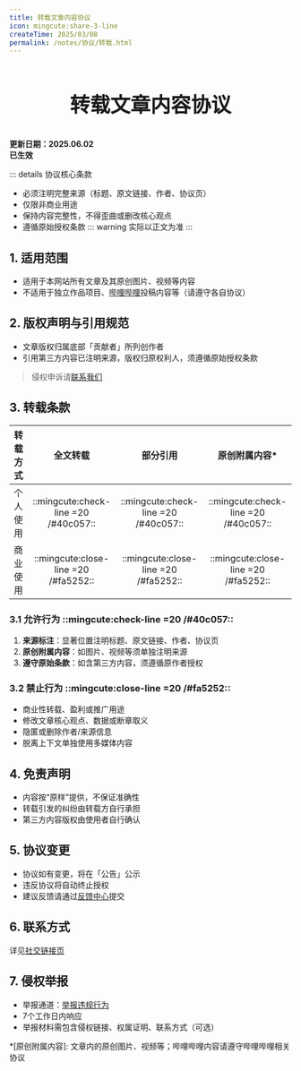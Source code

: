```yaml
---
title: 转载文章内容协议
icon: mingcute:share-3-line
createTime: 2025/03/08
permalink: /notes/协议/转载.html
---
```


<div style="text-align: center;">
    <p style="font-size: 36px; font-weight: 650; margin-top: 60px">转载文章内容协议</p>
</div>

**更新日期：2025.06.02**  
**已生效**

::: details 协议核心条款
- 必须注明完整来源（标题、原文链接、作者、协议页）
- 仅限非商业用途
- 保持内容完整性，不得歪曲或删改核心观点
- 遵循原始授权条款
::: warning 实际以正文为准
:::

## 1. 适用范围

- 适用于本网站所有文章及其原创图片、视频等内容
- 不适用于独立作品项目、[哔哩哔哩](https://www.bilibili.com/)投稿内容等（请遵守各自协议）

## 2. 版权声明与引用规范

- 文章版权归属底部「贡献者」所列创作者
- 引用第三方内容已注明来源，版权归原权利人，须遵循原始授权条款

> 侵权申诉请[联系我们](#_6-联系方式)

## 3. 转载条款

| 转载方式 | 全文转载 | 部分引用 | 原创附属内容* |
| ---------- | :------: | :------: | :-----------: |
| 个人使用 | ::mingcute:check-line =20 /#40c057:: | ::mingcute:check-line =20 /#40c057:: | ::mingcute:check-line =20 /#40c057:: |
| 商业使用 | ::mingcute:close-line =20 /#fa5252:: | ::mingcute:close-line =20 /#fa5252:: | ::mingcute:close-line =20 /#fa5252:: |

### 3.1 允许行为 ::mingcute:check-line =20 /#40c057::

1. **来源标注**：显著位置注明标题、原文链接、作者、协议页
2. **原创附属内容**：如图片、视频等须单独注明来源
3. **遵守原始条款**：如含第三方内容，须遵循原作者授权

### 3.2 禁止行为 ::mingcute:close-line =20 /#fa5252::

- 商业性转载、盈利或推广用途
- 修改文章核心观点、数据或断章取义
- 隐匿或删除作者/来源信息
- 脱离上下文单独使用多媒体内容

## 4. 免责声明

- 内容按“原样”提供，不保证准确性
- 转载引发的纠纷由转载方自行承担
- 第三方内容版权由使用者自行确认

## 5. 协议变更

- 协议如有变更，将在「公告」公示
- 违反协议将自动终止授权
- 建议反馈请通过[反馈中心](/notes/反馈中心/反馈.html)提交

## 6. 联系方式

详见[社交链接页](/notes/更多/链接.html#qq-群)

## 7. 侵权举报

- 举报通道：[举报违规行为](/notes/反馈中心/举报违规行为.html)
- 7个工作日内响应
- 举报材料需包含侵权链接、权属证明、联系方式（可选）

*[原创附属内容]: 文章内的原创图片、视频等；哔哩哔哩内容请遵守哔哩哔哩相关协议